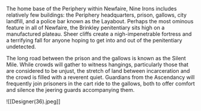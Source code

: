 The home base of the Periphery within Newfaire, Nine Irons includes relatively few buildings: the Periphery headquarters, prison, gallows, city landfill, and a police bar known as the Layabout. Perhaps the most ominous feature in all of Newfaire, the Brinkley penitentiary sits high on a manufactured plateau. Sheer cliffs create a nigh-impenetrable fortress and a terrifying fall for anyone hoping to get into and out of the penitentiary undetected. 

The long road between the prison and the gallows is known as the Silent Mile. While crowds will gather to witness hangings, particularly those that are considered to be unjust, the stretch of land between incarceration and the crowd is filled with a reverent quiet. Guardians from the Ascendancy will frequently join prisoners in the cart ride to the gallows, both to offer comfort and silence the jeering guards accompanying them.

![[Designer(36).jpeg]]